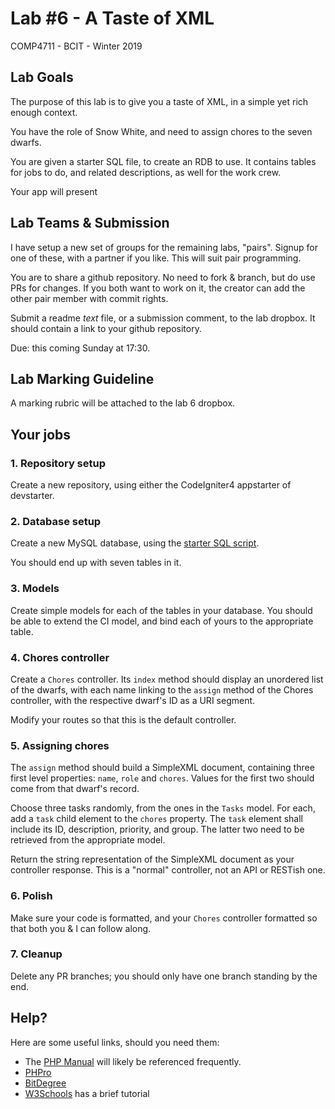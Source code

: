 # Lab #6 - A Taste of XML
COMP4711 - BCIT - Winter 2019

## Lab Goals

The purpose of this lab is to give you a taste of XML,
in a simple yet rich enough context.

You have the role of Snow White, and need to assign
chores to the seven dwarfs.

You are given a starter SQL file, to create an RDB to use.
It contains tables for jobs to do, and related descriptions,
as well for the work crew.

Your app will present

## Lab Teams & Submission

I have setup a new set of groups for the remaining labs, "pairs".
Signup for one of these, with a partner if you like.
This will suit pair programming.

You are to share a github repository. No need to fork & branch, but
do use PRs for changes. If you both want to work on it, the creator can add
the other pair member with commit rights.

Submit a readme *text* file, or a submission comment, to the lab dropbox. 
It should contain a link to your github repository.

Due: this coming Sunday at 17:30.

## Lab Marking Guideline

A marking rubric will be attached to the lab 6 dropbox.

## Your jobs

### 1. Repository setup

Create a new repository, using either the CodeIgniter4 appstarter
of devstarter.

### 2. Database setup

Create a new MySQL database, using the [starter SQL script](/data/tasks.sql).

You should end up with seven tables in it.

### 3. Models

Create simple models for each of the tables in your database.
You should be able to extend the CI model, and bind each of yours to the
appropriate table.

### 4. Chores controller

Create a `Chores` controller. Its `index` method should display
an unordered list of the dwarfs, with each name linking to
the `assign` method of the Chores controller, with the
respective dwarf's ID as a URI segment.

Modify your routes so that this is the default controller.

### 5. Assigning chores

The `assign` method should build a SimpleXML document, containing
three first level properties: `name`, `role` and `chores`.
Values for the first two should come from that dwarf's record.

Choose three tasks randomly, from the ones in the `Tasks` model. For each,
add a `task` child element to the `chores` property.
The `task` element shall include its ID, description, priority, and group.
The latter two need to be retrieved from the appropriate model.

Return the string representation of the SimpleXML document
as your controller response. This is a "normal" controller,
not an API or RESTish one.

### 6. Polish

Make sure your code is formatted, and your `Chores` controller formatted
so that both you & I can follow along.

### 7. Cleanup

Delete any PR branches; you should only have one branch standing by the end.

## Help?

Here are some useful links, should you need them:

- The [PHP Manual](http://php.net/manual/en/book.simplexml.php) will likely be referenced frequently.
- [PHPro](https://phpro.org/tutorials/Introduction-To-SimpleXML-With-PHP.html)
- [BitDegree](https://www.bitdegree.org/learn/php-xml)
- [W3Schools](https://www.w3schools.com/php/php_xml_simplexml_read.asp) has a brief tutorial
